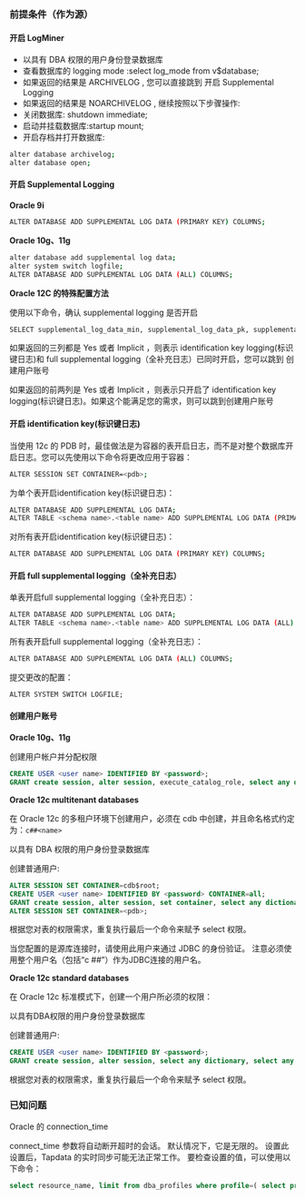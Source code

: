 ### 前提条件（作为源）

#### 开启 LogMiner

- 以具有 DBA 权限的用户身份登录数据库
- 查看数据库的 logging mode :select log_mode from v$database;
- 如果返回的结果是 ARCHIVELOG , 您可以直接跳到 开启 Supplemental Logging
- 如果返回的结果是 NOARCHIVELOG , 继续按照以下步骤操作:
- 关闭数据库: shutdown immediate;
- 启动并挂载数据库:startup mount;
- 开启存档并打开数据库:

```bash
alter database archivelog;
alter database open;
```



#### 开启 Supplemental Logging

**Oracle 9i**

```bash
ALTER DATABASE ADD SUPPLEMENTAL LOG DATA (PRIMARY KEY) COLUMNS;
```

**Oracle 10g、11g**

```bash
alter database add supplemental log data;
alter system switch logfile;
ALTER DATABASE ADD SUPPLEMENTAL LOG DATA (ALL) COLUMNS;
```

**Oracle 12C 的特殊配置方法**

使用以下命令，确认 supplemental logging 是否开启

```bash
SELECT supplemental_log_data_min, supplemental_log_data_pk, supplemental_log_data_all FROM v$database;
```

如果返回的三列都是 Yes 或者 Implicit ，则表示 identification key logging(标识键日志)和 full supplemental logging（全补充日志）已同时开启，您可以跳到 创建用户账号

如果返回的前两列是 Yes 或者 Implicit ，则表示只开启了 identification key logging(标识键日志)。如果这个能满足您的需求，则可以跳到创建用户账号



#### 开启 identification key(标识键日志)

当使用 12c 的 PDB 时，最佳做法是为容器的表开启日志，而不是对整个数据库开启日志。您可以先使用以下命令将更改应用于容器：

```bash
ALTER SESSION SET CONTAINER=<pdb>;
```

为单个表开启identification key(标识键日志)：

```bash
ALTER DATABASE ADD SUPPLEMENTAL LOG DATA;
ALTER TABLE <schema name>.<table name> ADD SUPPLEMENTAL LOG DATA (PRIMARY KEY) COLUMNS;
```

对所有表开启identification key(标识键日志)：

```bash
ALTER DATABASE ADD SUPPLEMENTAL LOG DATA (PRIMARY KEY) COLUMNS;
```



#### 开启 full supplemental logging（全补充日志）

单表开启full supplemental logging（全补充日志）：

```bash
ALTER DATABASE ADD SUPPLEMENTAL LOG DATA;
ALTER TABLE <schema name>.<table name> ADD SUPPLEMENTAL LOG DATA (ALL) COLUMNS;
```

所有表开启full supplemental logging（全补充日志）：

```bash
ALTER DATABASE ADD SUPPLEMENTAL LOG DATA (ALL) COLUMNS;
```

提交更改的配置：

```plsql
ALTER SYSTEM SWITCH LOGFILE;
```

#### 创建用户账号

**Oracle 10g、11g**

创建用户帐户并分配权限

```sql
CREATE USER <user name> IDENTIFIED BY <password>;
GRANT create session, alter session, execute_catalog_role, select any dictionary, select any transaction, select any table, create any table, create any index, unlimited tablespace to <user name>;
```

**Oracle 12c multitenant databases**

在 Oracle 12c 的多租户环境下创建用户，必须在 cdb 中创建，并且命名格式约定为：`c##<name>`

以具有 DBA 权限的用户身份登录数据库

创建普通用户:

```sql
ALTER SESSION SET CONTAINER=cdb$root;
CREATE USER <user name> IDENTIFIED BY <password> CONTAINER=all;
GRANT create session, alter session, set container, select any dictionary, select any transaction, logmining, execute_catalog_role, create any table, create any index, unlimited tablespace TO <username> CONTAINER=all;
ALTER SESSION SET CONTAINER=<pdb>;
```

根据您对表的权限需求，重复执行最后一个命令来赋予 select 权限。

当您配置的是源库连接时，请使用此用户来通过 JDBC 的身份验证。 注意必须使用整个用户名（包括“c ##”）作为JDBC连接的用户名。

**Oracle 12c standard databases**

在 Oracle 12c 标准模式下，创建一个用户所必须的权限：

以具有DBA权限的用户身份登录数据库

创建普通用户:

```sql
CREATE USER <user name> IDENTIFIED BY <password>;
GRANT create session, alter session, select any dictionary, select any transaction, logmining, execute_catalog_role, create any table, create any index, unlimited tablespace TO <username>;
```



根据您对表的权限需求，重复执行最后一个命令来赋予 select 权限。



### 已知问题

Oracle 的 connection_time

connect_time 参数将自动断开超时的会话。 默认情况下，它是无限的。 设置此设置后，Tapdata 的实时同步可能无法正常工作。 要检查设置的值，可以使用以下命令：

```sql
select resource_name, limit from dba_profiles where profile=( select profile from dba_users where username = '<username>');
```